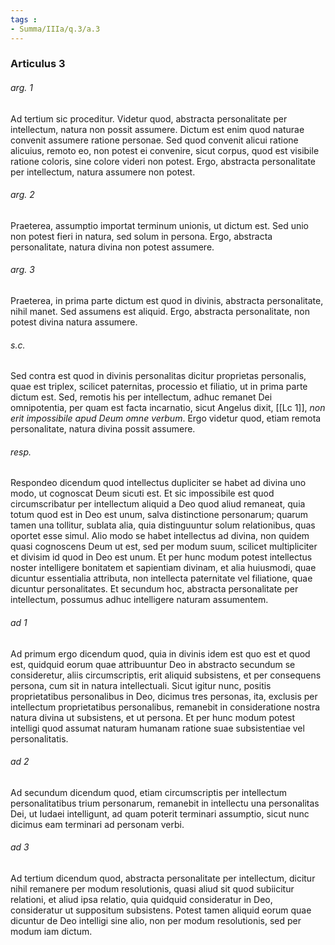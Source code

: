 ```yaml
---
tags : 
- Summa/IIIa/q.3/a.3
---
```


### Articulus 3

###### arg. 1
Ad tertium sic proceditur. Videtur quod, abstracta personalitate per intellectum, natura non possit assumere. Dictum est enim quod naturae convenit assumere ratione personae. Sed quod convenit alicui ratione alicuius, remoto eo, non potest ei convenire, sicut corpus, quod est visibile ratione coloris, sine colore videri non potest. Ergo, abstracta personalitate per intellectum, natura assumere non potest.

###### arg. 2
Praeterea, assumptio importat terminum unionis, ut dictum est. Sed unio non potest fieri in natura, sed solum in persona. Ergo, abstracta personalitate, natura divina non potest assumere.

###### arg. 3
Praeterea, in prima parte dictum est quod in divinis, abstracta personalitate, nihil manet. Sed assumens est aliquid. Ergo, abstracta personalitate, non potest divina natura assumere.

###### s.c.
Sed contra est quod in divinis personalitas dicitur proprietas personalis, quae est triplex, scilicet paternitas, processio et filiatio, ut in prima parte dictum est. Sed, remotis his per intellectum, adhuc remanet Dei omnipotentia, per quam est facta incarnatio, sicut Angelus dixit, [[Lc 1]], *non erit impossibile apud Deum omne verbum*. Ergo videtur quod, etiam remota personalitate, natura divina possit assumere.

###### resp.
Respondeo dicendum quod intellectus dupliciter se habet ad divina uno modo, ut cognoscat Deum sicuti est. Et sic impossibile est quod circumscribatur per intellectum aliquid a Deo quod aliud remaneat, quia totum quod est in Deo est unum, salva distinctione personarum; quarum tamen una tollitur, sublata alia, quia distinguuntur solum relationibus, quas oportet esse simul. Alio modo se habet intellectus ad divina, non quidem quasi cognoscens Deum ut est, sed per modum suum, scilicet multipliciter et divisim id quod in Deo est unum. Et per hunc modum potest intellectus noster intelligere bonitatem et sapientiam divinam, et alia huiusmodi, quae dicuntur essentialia attributa, non intellecta paternitate vel filiatione, quae dicuntur personalitates. Et secundum hoc, abstracta personalitate per intellectum, possumus adhuc intelligere naturam assumentem.

###### ad 1
Ad primum ergo dicendum quod, quia in divinis idem est quo est et quod est, quidquid eorum quae attribuuntur Deo in abstracto secundum se consideretur, aliis circumscriptis, erit aliquid subsistens, et per consequens persona, cum sit in natura intellectuali. Sicut igitur nunc, positis proprietatibus personalibus in Deo, dicimus tres personas, ita, exclusis per intellectum proprietatibus personalibus, remanebit in consideratione nostra natura divina ut subsistens, et ut persona. Et per hunc modum potest intelligi quod assumat naturam humanam ratione suae subsistentiae vel personalitatis.

###### ad 2
Ad secundum dicendum quod, etiam circumscriptis per intellectum personalitatibus trium personarum, remanebit in intellectu una personalitas Dei, ut Iudaei intelligunt, ad quam poterit terminari assumptio, sicut nunc dicimus eam terminari ad personam verbi.

###### ad 3
Ad tertium dicendum quod, abstracta personalitate per intellectum, dicitur nihil remanere per modum resolutionis, quasi aliud sit quod subiicitur relationi, et aliud ipsa relatio, quia quidquid consideratur in Deo, consideratur ut suppositum subsistens. Potest tamen aliquid eorum quae dicuntur de Deo intelligi sine alio, non per modum resolutionis, sed per modum iam dictum.

